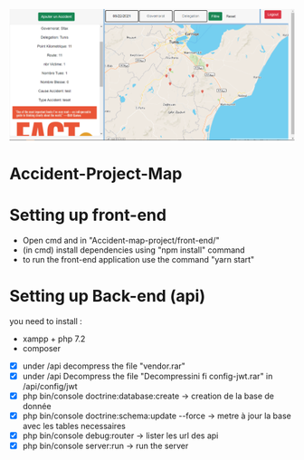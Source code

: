 
![GitHub Logo](https://raw.githubusercontent.com/YassineOmrani/Accident-Map-project/main/img/Capture.PNG)
# Accident-Project-Map


# Setting up front-end 
* Open cmd and in "Accident-map-project/front-end/" 
* (in cmd) install dependencies using "npm install" command
* to run the front-end application use the command "yarn start"
# Setting up Back-end (api)
you need to install :
 * xampp + php 7.2
 * composer
- [x] under /api decompress the file "vendor.rar" 
- [x] under /api Decompress the file "Decompressini fi config-jwt.rar" in /api/config/jwt
- [x] php bin/console doctrine:database:create -> creation de la base de donnée
- [x] php bin/console doctrine:schema:update --force -> metre à jour la base avec les tables necessaires
- [x] php bin/console debug:router -> lister les url des api
- [x] php bin/console server:run -> run the server
